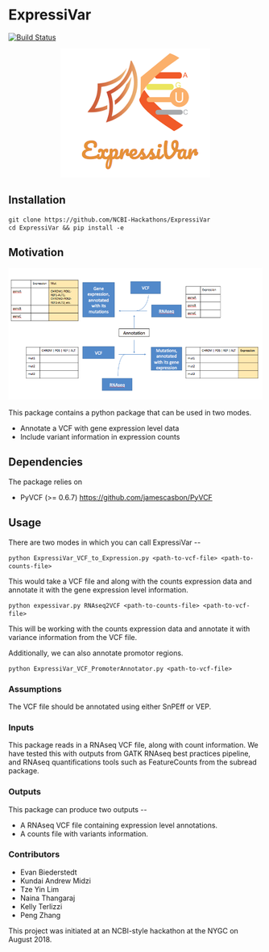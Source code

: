 # ExpressiVar

[![Build Status](https://api.travis-ci.org/NCBI-Hackathons/ExpressiVar.svg?branch=masterr)](https://travis-ci.org/NCBI-Hackathons/ExpressiVar)


<p align="center">
  <img src="expressivar_logo.png">
</p>


## Installation

```
git clone https://github.com/NCBI-Hackathons/ExpressiVar
cd ExpressiVar && pip install -e
```

## Motivation


<p align="center">
  <img src="ExpressiVar_schematic.png">
</p>


This package contains a python package that can be used in two modes. 

* Annotate a VCF with gene expression level data
* Include variant information in expression counts

## Dependencies 

The package relies on 
* PyVCF (>= 0.6.7) https://github.com/jamescasbon/PyVCF

## Usage

There are two modes in which you can call ExpressiVar --
```
python ExpressiVar_VCF_to_Expression.py <path-to-vcf-file> <path-to-counts-file>
```
This would take a VCF file and along with the counts expression data and annotate it with the gene expression level information. 
```
python expessivar.py RNAseq2VCF <path-to-counts-file> <path-to-vcf-file>
```
This will be working with the counts expression data and annotate it with variance information from the VCF file. 

Additionally, we can also annotate promotor regions. 
```
python ExpressiVar_VCF_PromoterAnnotator.py <path-to-vcf-file>
```
### Assumptions

 The VCF file should be annotated using either SnPEff or VEP. 

### Inputs

This package reads in a RNAseq VCF file, along with count information. We have tested this with outputs from GATK RNAseq best practices pipeline, and RNAseq quantifications tools such as FeatureCounts from the subread package. 

### Outputs

This package can produce two outputs --

* A RNAseq VCF file containing expression level annotations.
* A counts file with variants information.

### Contributors

* Evan Biederstedt 
* Kundai Andrew Midzi
* Tze Yin Lim
* Naina Thangaraj
* Kelly Terlizzi
* Peng Zhang

This project was initiated at an NCBI-style hackathon at the NYGC on August 2018.